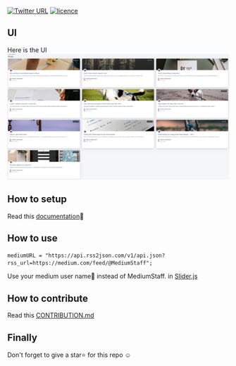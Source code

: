 [![Twitter URL](https://img.shields.io/twitter/url?style=social&url=https%3A%2F%2Ftwitter.com%2FTheSabesan)](https://twitter.com/intent/tweet?text=Wow%20I%20used%20React-medium-blog.%20That%20is%20excellent.%20Thank%20you%20@TheSabesan)
[![licence](https://img.shields.io/github/license/sabesansathananthan/React-Medium-Blog)](./github/LICENSE.md)

## UI

Here is the UI
![Image](./docs/Screenshot.png)

## How to setup 
Read this [documentation](./docs/SETUP.md)📝

## How to use

`mediumURL = "https://api.rss2json.com/v1/api.json?rss_url=https://medium.com/feed/@MediumStaff";`

Use your medium user name👤 instead of MediumStaff. in [Slider.js](./src/components/Slider.js) 

## How to contribute
Read this [CONTRIBUTION.md](./docs/CONTRIBUTION.md)

## Finally 
Don't forget to give a star⭐️ for this repo ☺️
